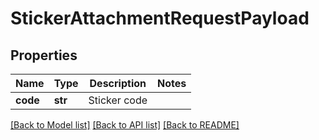 # StickerAttachmentRequestPayload

## Properties
Name | Type | Description | Notes
------------ | ------------- | ------------- | -------------
**code** | **str** | Sticker code | 

[[Back to Model list]](../README.md#documentation-for-models) [[Back to API list]](../README.md#documentation-for-api-endpoints) [[Back to README]](../README.md)

